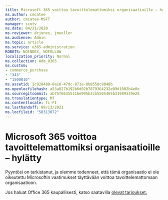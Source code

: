 ```yaml
---
title: Microsoft 365 voittoa tavoittelemattomiksi organisaatioille – hylätty
ms.author: cmcatee
author: cmcatee-MSFT
manager: scotv
ms.date: 04/21/2020
ms.reviewer: drjones, jmueller
ms.audience: Admin
ms.topic: article
ms.service: o365-administration
ROBOTS: NOINDEX, NOFOLLOW
localization_priority: Normal
ms.collection: Adm_O365
ms.custom:
- commerce_purchase
- "343"
- "1500010"
ms.assetid: 2c928480-0a18-47dc-871e-8b8558c9048b
ms.openlocfilehash: a53a827b192b6d02b7879364232e09d1002b4e0e
ms.sourcegitcommit: ab75f66355116e995b3cb5505465b31989339e28
ms.translationtype: MT
ms.contentlocale: fi-FI
ms.lasthandoff: 08/13/2021
ms.locfileid: "58313072"
---
```

# <a name="microsoft-365-for-nonprofits---declined"></a>Microsoft 365 voittoa tavoittelemattomiksi organisaatioille – hylätty

Pyyntösi on tarkistanut, ja olemme todenneet, että tämä organisaatio ei ole oikeutettu Microsoftin vaatimukset täyttävään voittoa tavoittelemattomaan organisaatioon.
  
Jos haluat Office 365 kaupallisesti, katso saatavilla [olevat tarjoukset.](https://portal.office.com/AdminPortal/Home)
